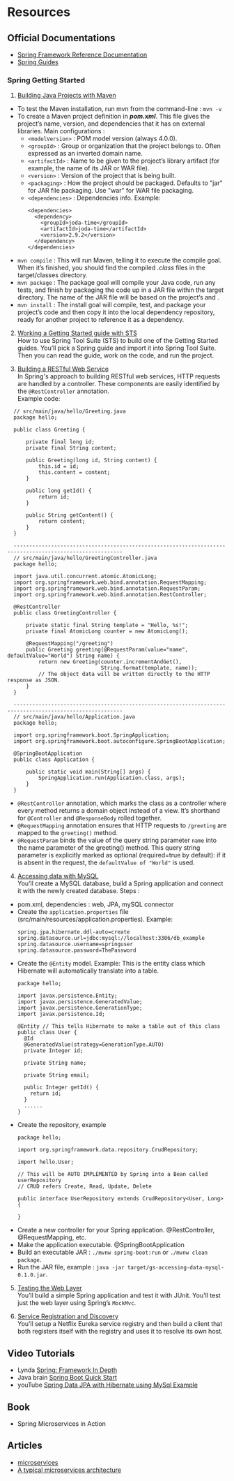 # Resources
## Official Documentations
- [Spring Framework Reference Documentation](https://docs.spring.io/spring/docs/4.3.13.BUILD-SNAPSHOT/spring-framework-reference/htmlsingle/)
- [Spring Guides](https://spring.io/guides)

### Spring Getting Started
1. [Building Java Projects with Maven](https://spring.io/guides/gs/maven/)
  - To test the Maven installation, run mvn from the command-line : `mvn -v`
  - To create a Maven project definition in _**pom.xml**_. This file gives the project’s name, version, and dependencies that it has on external libraries. Main configurations :
    - `<modelVersion>` : POM model version (always 4.0.0).
    - `<groupId>` : Group or organization that the project belongs to. Often expressed as an inverted domain name.
    - `<artifactId>` : Name to be given to the project’s library artifact (for example, the name of its JAR or WAR file).
    - `<version>` : Version of the project that is being built.
    - `<packaging>` : How the project should be packaged. Defaults to "jar" for JAR file packaging. Use "war" for WAR file packaging.
    - `<dependencies>` : Dependencies info. Example:
      ```
      <dependencies>
        <dependency>
          <groupId>joda-time</groupId>
          <artifactId>joda-time</artifactId>
          <version>2.9.2</version>
        </dependency>
      </dependencies>
      ```
  - `mvn compile` : This will run Maven, telling it to execute the compile goal. When it’s finished, you should find the compiled _.class_ files in the target/classes directory.
  - `mvn package` : The package goal will compile your Java code, run any tests, and finish by packaging the code up in a JAR file within the target directory. The name of the JAR file will be based on the project’s <artifactId> and <version>.
  - `mvn install` : The install goal will compile, test, and package your project’s code and then copy it into the local dependency repository, ready for another project to reference it as a dependency.
  
2. [Working a Getting Started guide with STS](https://spring.io/guides/gs/sts/)  
  How to use Spring Tool Suite (STS) to build one of the Getting Started guides. You’ll pick a Spring guide and import it into Spring Tool Suite. Then you can read the guide, work on the code, and run the project.
  
3. [Building a RESTful Web Service](https://spring.io/guides/gs/rest-service/)  
  In Spring's approach to building RESTful web services, HTTP requests are handled by a controller. These components are easily identified by the `@RestController` annotation.    
  Example code:  
  ```
    // src/main/java/hello/Greeting.java
    package hello;

    public class Greeting {

        private final long id;
        private final String content;

        public Greeting(long id, String content) {
            this.id = id;
            this.content = content;
        }

        public long getId() {
            return id;
        }

        public String getContent() {
            return content;
        }
    }  

    ---------------------------------------------------------------------------------------------------------
    // src/main/java/hello/GreetingController.java
    package hello;

    import java.util.concurrent.atomic.AtomicLong;
    import org.springframework.web.bind.annotation.RequestMapping;
    import org.springframework.web.bind.annotation.RequestParam;
    import org.springframework.web.bind.annotation.RestController;

    @RestController
    public class GreetingController {

        private static final String template = "Hello, %s!";
        private final AtomicLong counter = new AtomicLong();

        @RequestMapping("/greeting")
        public Greeting greeting(@RequestParam(value="name", defaultValue="World") String name) {
            return new Greeting(counter.incrementAndGet(),
                                String.format(template, name));  
            // The object data will be written directly to the HTTP response as JSON.
        }
    }

    ---------------------------------------------------------------------------------------------------------
    // src/main/java/hello/Application.java
    package hello;

    import org.springframework.boot.SpringApplication;
    import org.springframework.boot.autoconfigure.SpringBootApplication;

    @SpringBootApplication
    public class Application {

        public static void main(String[] args) {
            SpringApplication.run(Application.class, args);
        }
    }  
  ```
  
  -  `@RestController` annotation, which marks the class as a controller where every method returns a domain object instead of a view. It’s shorthand for `@Controller` and `@ResponseBody` rolled together.
  - `@RequestMapping` annotation ensures that HTTP requests to `/greeting` are mapped to the `greeting()` method.
  - `@RequestParam` binds the value of the query string parameter `name` into the name parameter of the greeting() method. This query string parameter is explicitly marked as optional (required=true by default): if it is absent in the request, the `defaultValue of "World"` is used.
  
4. [Accessing data with MySQL](https://spring.io/guides/gs/accessing-data-mysql/)  
  You’ll create a MySQL database, build a Spring application and connect it with the newly created database. Steps :
  
  - pom.xml, dependencies : web, JPA, mySQL connector
  - Create the `application.properties` file (src/main/resources/application.properties). Example:
    ```
    spring.jpa.hibernate.ddl-auto=create
    spring.datasource.url=jdbc:mysql://localhost:3306/db_example
    spring.datasource.username=springuser
    spring.datasource.password=ThePassword  
    ```
  - Create the `@Entity` model. Example: This is the entity class which Hibernate will automatically translate into a table.
    ```
    package hello;

    import javax.persistence.Entity;
    import javax.persistence.GeneratedValue;
    import javax.persistence.GenerationType;
    import javax.persistence.Id;

    @Entity // This tells Hibernate to make a table out of this class
    public class User {
      @Id
      @GeneratedValue(strategy=GenerationType.AUTO)
      private Integer id;

      private String name;

      private String email;

      public Integer getId() {
        return id;
      }
      ......
    }    
    ```
  - Create the repository, example
    ```
    package hello;

    import org.springframework.data.repository.CrudRepository;

    import hello.User;

    // This will be AUTO IMPLEMENTED by Spring into a Bean called userRepository
    // CRUD refers Create, Read, Update, Delete

    public interface UserRepository extends CrudRepository<User, Long> {

    }    
    ```
  - Create a new controller for your Spring application. @RestController, @RequestMapping, etc.
  - Make the application executable. @SpringBootApplication
  - Build an executable JAR : `./mvnw spring-boot:run` or `./mvnw clean package`.
  - Run the JAR file, example : `java -jar target/gs-accessing-data-mysql-0.1.0.jar`.
  
5. [Testing the Web Layer](https://spring.io/guides/gs/testing-web/)  
  You’ll build a simple Spring application and test it with JUnit. You'll test just the web layer using Spring’s `MockMvc`.

6. [Service Registration and Discovery](https://spring.io/guides/gs/service-registration-and-discovery/)  
  You’ll setup a Netflix Eureka service registry and then build a client that both registers itself with the registry and uses it to resolve its own host.

## Video Tutorials
- Lynda [Spring: Framework In Depth](https://www.lynda.com/Spring-Framework-tutorials/Spring-Framework-Depth/606088-2.html)
- Java brain [Spring Boot Quick Start](https://javabrains.io/courses/spring_bootquickstart/)
- youTube [Spring Data JPA with Hibernate using MySql Example](https://www.youtube.com/watch?v=OhgJmZEva7A)

## Book
- Spring Microservices in Action

## Articles
- [microservices](https://www.microservices.com/)
- [A typical microservices architecture](https://www.microservices.com/reference-architecture/)
